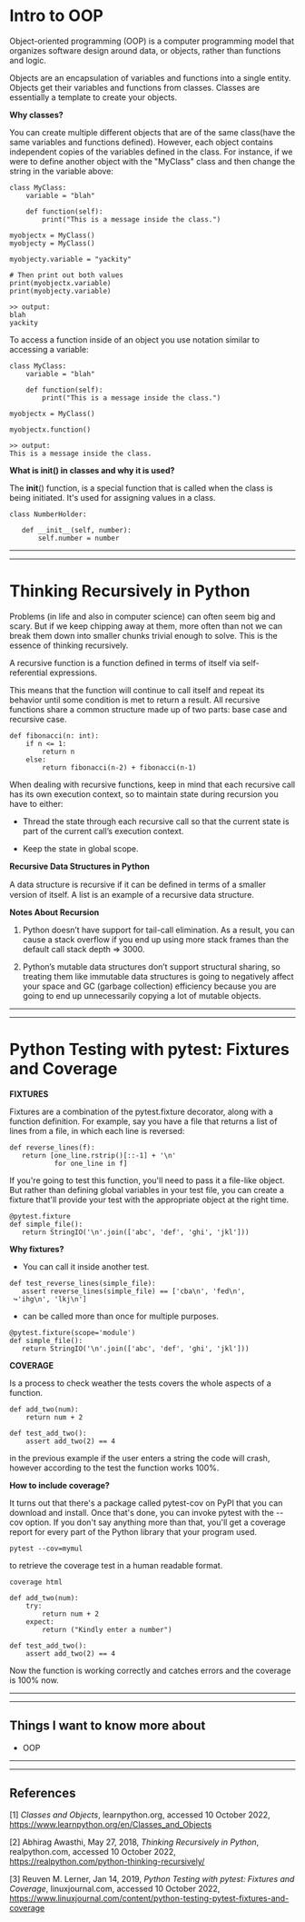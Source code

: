 # Intro to OOP

Object-oriented programming (OOP) is a computer programming model that organizes software design around data, or objects, rather than functions and logic.

Objects are an encapsulation of variables and functions into a single entity. Objects get their variables and functions from classes. Classes are essentially a template to create your objects.

**Why classes?**

You can create multiple different objects that are of the same class(have the same variables and functions defined). However, each object contains independent copies of the variables defined in the class. For instance, if we were to define another object with the "MyClass" class and then change the string in the variable above:

```
class MyClass:
    variable = "blah"

    def function(self):
        print("This is a message inside the class.")

myobjectx = MyClass()
myobjecty = MyClass()

myobjecty.variable = "yackity"

# Then print out both values
print(myobjectx.variable)
print(myobjecty.variable)

>> output:
blah
yackity
```

To access a function inside of an object you use notation similar to accessing a variable:

```
class MyClass:
    variable = "blah"

    def function(self):
        print("This is a message inside the class.")

myobjectx = MyClass()

myobjectx.function()

>> output:
This is a message inside the class.
```

**What is init() in classes and why it is used?**

The __init__() function, is a special function that is called when the class is being initiated. It's used for assigning values in a class.


```
class NumberHolder:

   def __init__(self, number):
       self.number = number
```

---
---

# Thinking Recursively in Python

Problems (in life and also in computer science) can often seem big and scary. But if we keep chipping away at them, more often than not we can break them down into smaller chunks trivial enough to solve. This is the essence of thinking recursively.

A recursive function is a function defined in terms of itself via self-referential expressions.

This means that the function will continue to call itself and repeat its behavior until some condition is met to return a result. All recursive functions share a common structure made up of two parts: base case and recursive case.

```
def fibonacci(n: int):
    if n <= 1:
        return n
    else:
        return fibonacci(n-2) + fibonacci(n-1)
```

When dealing with recursive functions, keep in mind that each recursive call has its own execution context, so to maintain state during recursion you have to either:

- Thread the state through each recursive call so that the current state is part of the current call’s execution context.

- Keep the state in global scope.

**Recursive Data Structures in Python**

A data structure is recursive if it can be deﬁned in terms of a smaller version of itself. A list is an example of a recursive data structure.

**Notes About Recursion**

1. Python doesn’t have support for tail-call elimination. As a result, you can cause a stack overflow if you end up using more stack frames than the default call stack depth => 3000.

2. Python’s mutable data structures don’t support structural sharing, so treating them like immutable data structures is going to negatively affect your space and GC (garbage collection) efficiency because you are going to end up unnecessarily copying a lot of mutable objects.

---
---

# Python Testing with pytest: Fixtures and Coverage

**FIXTURES**

Fixtures are a combination of the pytest.fixture decorator, along with a function definition. For example, say you have a file that returns a list of lines from a file, in which each line is reversed:

```
def reverse_lines(f):
   return [one_line.rstrip()[::-1] + '\n'
           for one_line in f]
```

If you're going to test this function, you'll need to pass it a file-like object. But rather than defining global variables in your test file, you can create a fixture that'll provide your test with the appropriate object at the right time.

```
@pytest.fixture
def simple_file():
   return StringIO('\n'.join(['abc', 'def', 'ghi', 'jkl']))
```

**Why fixtures?**

- You can call it inside another test.

```
def test_reverse_lines(simple_file):
   assert reverse_lines(simple_file) == ['cba\n', 'fed\n',
 ↪'ihg\n', 'lkj\n']
```

- can be called more than once for multiple purposes.

```
@pytest.fixture(scope='module')
def simple_file():
   return StringIO('\n'.join(['abc', 'def', 'ghi', 'jkl']))
```

**COVERAGE**

Is a process to check weather the tests covers the whole aspects of a function.

```
def add_two(num):
    return num + 2

def test_add_two():
    assert add_two(2) == 4
```
in the previous example if the user enters a string the code will crash, however according to the test the function works 100%.

**How to include coverage?**

It turns out that there's a package called pytest-cov on PyPI that you can download and install. Once that's done, you can invoke pytest with the --cov option. If you don't say anything more than that, you'll get a coverage report for every part of the Python library that your program used.

```
pytest --cov=mymul
```

to retrieve the coverage test in a human readable format.

```
coverage html
```

```
def add_two(num):
    try:
        return num + 2
    expect:
        return ("Kindly enter a number")

def test_add_two():
    assert add_two(2) == 4
```

Now the function is working correctly and catches errors and the coverage is 100% now.

---
---

## Things I want to know more about

- OOP

---
---

## References

[1]  _Classes and Objects_, learnpython.org, accessed 10 October 2022, <https://www.learnpython.org/en/Classes_and_Objects>

[2]  Abhirag Awasthi, May 27, 2018, _Thinking Recursively in Python_, realpython.com, accessed 10 October 2022, <https://realpython.com/python-thinking-recursively/>

[3]   Reuven M. Lerner, Jan 14, 2019, _Python Testing with pytest: Fixtures and Coverage_, linuxjournal.com, accessed 10 October 2022, <https://www.linuxjournal.com/content/python-testing-pytest-fixtures-and-coverage>